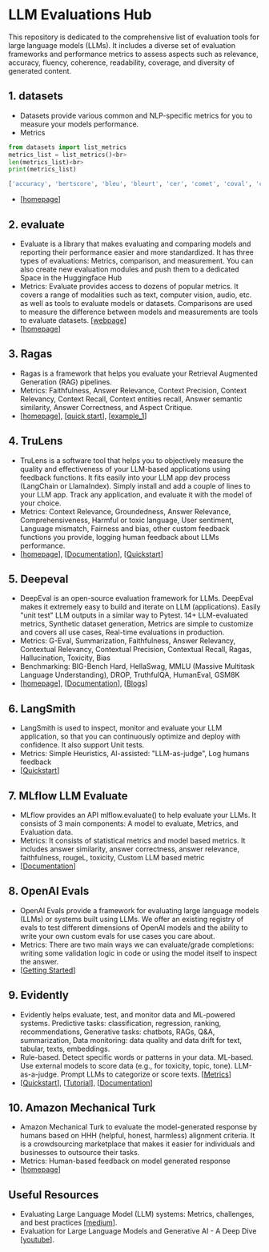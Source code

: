 # LLM Evaluations Hub

This repository is dedicated to the comprehensive list of evaluation tools for large language models (LLMs). It includes a diverse set of evaluation frameworks and performance metrics to assess aspects such as relevance, accuracy, fluency, coherence, readability, coverage, and diversity of generated content.

## 1. datasets
- Datasets provide various common and NLP-specific metrics for you to measure your models performance.
- Metrics
```python
from datasets import list_metrics
metrics_list = list_metrics()<br>
len(metrics_list)<br>
print(metrics_list)
```
```python
['accuracy', 'bertscore', 'bleu', 'bleurt', 'cer', 'comet', 'coval', 'cuad', 'f1', 'gleu', 'glue', 'indic_glue', 'matthews_correlation', 'meteor', 'pearsonr', 'precision', 'recall', 'rouge', 'sacrebleu', 'sari', 'seqeval', 'spearmanr', 'squad', 'squad_v2', 'super_glue', 'wer', 'wiki_split', 'xnli']
```
- [[homepage](https://huggingface.co/docs/datasets/metrics)]

## 2. evaluate
- Evaluate is a library that makes evaluating and comparing models and reporting their performance easier and more standardized. It has three types of evaluations: Metrics, comparison, and measurement. You can also create new evaluation modules and push them to a dedicated Space in the Huggingface Hub
- Metrics: Evaluate provides access to dozens of popular metrics. It covers a range of modalities such as text, computer vision, audio, etc. as well as tools to evaluate models or datasets. Comparisons are used to measure the difference between models and measurements are tools to evaluate datasets. [[webpage](https://huggingface.co/evaluate-metric)]
- [[homepage](https://huggingface.co/docs/evaluate/index)]

## 3. Ragas
- Ragas is a framework that helps you evaluate your Retrieval Augmented Generation (RAG) pipelines.
- Metrics: Faithfulness, Answer Relevance, Context Precision, Context Relevancy, Context Recall, Context entities recall, Answer semantic similarity, Answer Correctness, and Aspect Critique.
- [[homepage](https://docs.ragas.io/en/stable/index.html)], [[quick start](https://github.com/rajshah4/LLM-Evaluation/blob/main/ragas_quickstart.ipynb)], [[example_1](https://colab.research.google.com/drive/1vWeJBXdFEObuihO7Z8ui2CAYkdHQORqo?usp=sharing#scrollTo=Q3fIJM8ebasA)]

## 4. TruLens
- TruLens is a software tool that helps you to objectively measure the quality and effectiveness of your LLM-based applications using feedback functions. It fits easily into your LLM app dev process (LangChain or LlamaIndex). Simply install and add a couple of lines to your LLM app. Track any application, and evaluate it with the model of your choice. 
- Metrics: Context Relevance, Groundedness, Answer Relevance, Comprehensiveness, Harmful or toxic language, User sentiment, Language mismatch, Fairness and bias, other custom feedback functions you provide, logging human feedback about LLMs performance.
- [[homepage](https://www.trulens.org/)], [[Documentation](https://www.trulens.org/trulens_eval/getting_started/)], [[Quickstart](https://www.trulens.org/trulens_eval/getting_started/quickstarts/quickstart/)]

## 5. Deepeval
- DeepEval is an open-source evaluation framework for LLMs. DeepEval makes it extremely easy to build and iterate on LLM (applications). Easily "unit test" LLM outputs in a similar way to Pytest. 14+ LLM-evaluated metrics, Synthetic dataset generation, Metrics are simple to customize and covers all use cases, Real-time evaluations in production.
- Metrics: G-Eval, Summarization, Faithfulness, Answer Relevancy, Contextual Relevancy, Contextual Precision, Contextual Recall, Ragas, Hallucination, Toxicity, Bias
- Benchmarking:     BIG-Bench Hard, HellaSwag, MMLU (Massive Multitask Language Understanding), DROP, TruthfulQA, HumanEval, GSM8K
- [[homepage](https://github.com/confident-ai/deepeval?tab=readme-ov-file)], [[Documentation](https://docs.confident-ai.com/docs/getting-started)], [[Blogs](https://www.confident-ai.com/blog)]

## 6. LangSmith
- LangSmith is used to inspect, monitor and evaluate your LLM application, so that you can continuously optimize and deploy with confidence. It also support Unit tests.
- Metrics: Simple Heuristics, AI-assisted: "LLM-as-judge", Log humans feedback
- [[Quickstart](https://docs.smith.langchain.com/)]

## 7. MLflow LLM Evaluate
- MLflow provides an API mlflow.evaluate() to help evaluate your LLMs. It consists of 3 main components: A model to evaluate, Metrics, and Evaluation data.
- Metrics: It consists of statistical metrics and model based metrics. It includes answer similarity, answer correctness, answer relevance, faithfulness, rougeL, toxicity, Custom LLM based metric
- [[Documentation](https://mlflow.org/docs/latest/llms/llm-evaluate/index.html#)]

## 8. OpenAI Evals
- OpenAI Evals provide a framework for evaluating large language models (LLMs) or systems built using LLMs. We offer an existing registry of evals to test different dimensions of OpenAI models and the ability to write your own custom evals for use cases you care about.
- Metrics: There are two main ways we can evaluate/grade completions: writing some validation logic in code or using the model itself to inspect the answer.
- [[Getting Started](https://cookbook.openai.com/examples/evaluation/getting_started_with_openai_evals)]

## 9. Evidently
- Evidently helps evaluate, test, and monitor data and ML-powered systems. Predictive tasks: classification, regression, ranking, recommendations, Generative tasks: chatbots, RAGs, Q&A, summarization, Data monitoring: data quality and data drift for text, tabular, texts, embeddings.
- Rule-based. Detect specific words or patterns in your data. ML-based. Use external models to score data (e.g., for toxicity, topic, tone). LLM-as-a-judge. Prompt LLMs to categorize or score texts. [[Metrics](https://docs.evidentlyai.com/get-started/tutorial-llm#id-6.-customize-evaluations)]
- [[Quickstart](https://docs.evidentlyai.com/get-started/quickstart-llm)], [[Tutorial](https://docs.evidentlyai.com/get-started/tutorial-llm)], [[Documentation](https://docs.evidentlyai.com/)]

## 10. Amazon Mechanical Turk
- Amazon Mechanical Turk to evaluate the model-generated response by humans based on HHH (helpful, honest, harmless) alignment criteria. It is a crowdsourcing marketplace that makes it easier for individuals and businesses to outsource their tasks.
- Metrics: Human-based feedback on model generated response 
- [[homepage](https://www.mturk.com/)]

## Useful Resources
- Evaluating Large Language Model (LLM) systems: Metrics, challenges, and best practices [[medium](https://medium.com/data-science-at-microsoft/evaluating-llm-systems-metrics-challenges-and-best-practices-664ac25be7e5)].
- Evaluation for Large Language Models and Generative AI - A Deep Dive [[youtube](https://youtu.be/iQl03pQlYWY?si=JB47_iUMTBbOTCHh)].
        
<!--
<h2 class="section-title">Overview</h2>
<ul>
<li><a href="#metric">Evaluation Metrics</a></li>
<li><a href="#framework">Frameworks</a></li>
<li><a href="#human">Human based Evaluations</a></li>
<li><a href="#application">Applications</a></li>  
<li><a href="#resource">Useful Resources</a></li>
</ul> 
        
<div id="metric" class="section">
<h2 class="section-title">Evaluation Metrics</h2>
<h3>ROUGE</h3>
<ul>
<li>Rouge library, used for evaluating summarization and machine translation in natural language processing.  [<a href="https://github.com/pltrdy/rouge/tree/master">github</a>]</li>
</ul>
        
</div> -->

